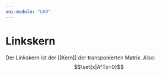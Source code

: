```yaml
---
uni-module: "LKO"
---
```


# Linkskern

Der Linkskern ist der [[Kern]] der transponierten Matrix. Also:
$$\set{x|A^Tx=0}$$
